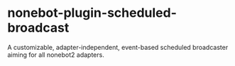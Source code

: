 # nonebot-plugin-scheduled-broadcast
A customizable, adapter-independent, event-based scheduled broadcaster aiming for all nonebot2 adapters.
